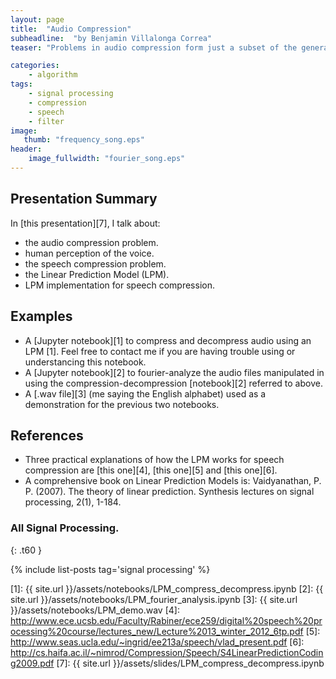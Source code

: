 ```yaml
---
layout: page
title:  "Audio Compression"
subheadline:  "by Benjamin Villalonga Correa"
teaser: "Problems in audio compression form just a subset of the general problem of signal compression, and general techniques can well be applied to solve them. However, it is possible to benefit greatly from being aware of the very particular way in which the human brain perceives and interprets sound, being able to optimize compression techniques to keep only information that is relevant to human perception. In this presentation, I focus on speech compression, and more particularly on an implementation using a Linear Predicting Model (LPM). The LPM provides a very efficient way of reconstructing a signal from a very small set of compressed data (up to 95% of data can be neglected), generating a sythesized speech that keeps the original phonemes and the quality of the voice of the speaker, who can be recognized easily. This technique has been used in telephony applications."

categories:
    - algorithm
tags:
    - signal processing
    - compression
    - speech
    - filter
image:
   thumb: "frequency_song.eps"
header:
    image_fullwidth: "fourier_song.eps"
---
```

<!-- Page Content Starts Here -->

## Presentation Summary
In [this presentation][7], I talk about:

  * the audio compression problem.
  * human perception of the voice.
  * the speech compression problem.
  * the Linear Prediction Model (LPM).
  * LPM implementation for speech compression.


## Examples
  * A [Jupyter notebook][1] to compress and decompress audio using an LPM [1]. Feel free to contact me if you are having trouble using or understancing this notebook.
  * A [Jupyter notebook][2] to fourier-analyze the audio files manipulated in using the compression-decompression [notebook][2] referred to above.
  * A [.wav file][3] (me saying the English alphabet) used as a demonstration for the previous two notebooks.

## References
  * Three practical explanations of how the LPM works for speech compression are [this one][4], [this one][5] and [this one][6].
  * A comprehensive book on Linear Prediction Models is: Vaidyanathan, P. P. (2007). The theory of linear prediction. Synthesis lectures on signal processing, 2(1), 1-184.

### All Signal Processing.
{: .t60 }

{% include list-posts tag='signal processing' %}

[1]: {{ site.url }}/assets/notebooks/LPM_compress_decompress.ipynb
[2]: {{ site.url }}/assets/notebooks/LPM_fourier_analysis.ipynb
[3]: {{ site.url }}/assets/notebooks/LPM_demo.wav
[4]: http://www.ece.ucsb.edu/Faculty/Rabiner/ece259/digital%20speech%20processing%20course/lectures_new/Lecture%2013_winter_2012_6tp.pdf
[5]: http://www.seas.ucla.edu/~ingrid/ee213a/speech/vlad_present.pdf
[6]: http://cs.haifa.ac.il/~nimrod/Compression/Speech/S4LinearPredictionCoding2009.pdf
[7]: {{ site.url }}/assets/slides/LPM_compress_decompress.ipynb

